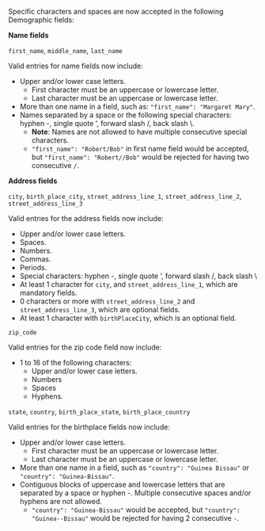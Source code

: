 Specific characters and spaces are now accepted in the following Demographic fields:

**Name fields**

`first_name`, `middle_name`, `last_name`

Valid entries for name fields now include:
* Upper and/or lower case letters.
  * First character must be an uppercase or lowercase letter.
  * Last character must be an uppercase or lowercase letter.
* More than one name in a field, such as: `"first_name": "Margaret Mary"`.
* Names separated by a space or the following special characters: hyphen -, single quote ‘, forward slash /, back slash \\. 
  * **Note**: Names are not allowed to have multiple consecutive special characters.
  * `"first_name": "Robert/Bob"` in first name field would be accepted, but `"first_name": "Robert//Bob"` would be rejected for having two consecutive `/`.
    
**Address fields**

`city`, `birth_place_city`, `street_address_line_1`, `street_address_line_2`, `street_address_line_3`

Valid entries for the address fields now include:
* Upper and/or lower case letters.
* Spaces.
* Numbers.
* Commas.
* Periods.
* Special characters: hyphen -, single quote ‘, forward slash /, back slash \\
* At least 1 character for `city`, and `street_address_line_1`, which are mandatory fields.
* 0 characters or more with `street_address_line_2` and `street_address_line_3`, which are optional fields.
* At least 1 character with `birthPlaceCity`, which is an optional field.

`zip_code`

Valid entries for the zip code field now include:
* 1 to 16 of the following characters:
  * Upper and/or lower case letters.
  * Numbers
  * Spaces
  * Hyphens.

`state`, `country`, `birth_place_state`, `birth_place_country`

Valid entries for the birthplace fields now include:
* Upper and/or lower case letters.
  * First character must be an uppercase or lowercase letter.
  * Last character must be an uppercase or lowercase letter.
* More than one name in a field, such as `"country": "Guinea Bissau"` or `"country": "Guinea-Bissau"`.
* Contiguous blocks of uppercase and lowercase letters that are separated by a space or hyphen -. Multiple consecutive spaces and/or hyphens are not allowed.
    * `"country": "Guinea-Bissau"` would be accepted, but `"country": "Guinea--Bissau"` would be rejected for having 2 consecutive `-`.

